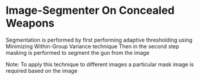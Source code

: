 # Image-Segmenter On Concealed Weapons
Segmentation is performed by first performing adaptive thresholding using Minimizing Within-Group Variance technique 
Then in the second step masking is performed to segment the gun from the image

Note: To apply this technique to different images a particular mask image is required based on the image
